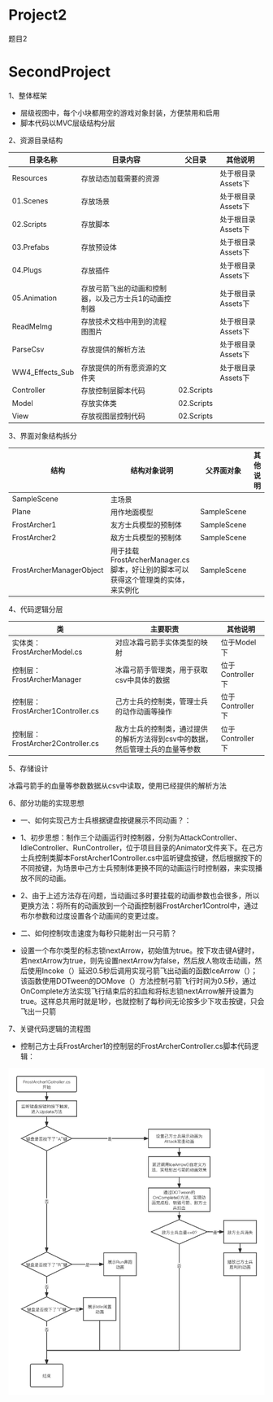 # Project2
题目2
# SecondProject

1、整体框架

- 层级视图中，每个小块都用空的游戏对象封装，方便禁用和启用
- 脚本代码以MVC层级结构分层



2、资源目录结构

| 目录名称        | 目录内容                                              | 父目录     | 其他说明           |
| --------------- | ----------------------------------------------------- | ---------- | ------------------ |
| Resources       | 存放动态加载需要的资源                                |            | 处于根目录Assets下 |
| 01.Scenes       | 存放场景                                              |            | 处于根目录Assets下 |
| 02.Scripts      | 存放脚本                                              |            | 处于根目录Assets下 |
| 03.Prefabs      | 存放预设体                                            |            | 处于根目录Assets下 |
| 04.Plugs        | 存放插件                                              |            | 处于根目录Assets下 |
| 05.Animation    | 存放弓箭飞出的动画和控制器，以及己方士兵1的动画控制器 |            | 处于根目录Assets下 |
| ReadMeImg       | 存放技术文档中用到的流程图图片                        |            | 处于根目录Assets下 |
| ParseCsv        | 存放提供的解析方法                                    |            | 处于根目录Assets下 |
| WW4_Effects_Sub | 存放提供的所有愿资源的文件夹                          |            | 处于根目录Assets下 |
| Controller      | 存放控制层脚本代码                                    | 02.Scripts |                    |
| Model           | 存放实体类                                            | 02.Scripts |                    |
| View            | 存放视图层控制代码                                    | 02.Scripts |                    |



3、界面对象结构拆分

| 结构                     | 结构对象说明                                                 | 父界面对象  | 其他说明 |
| ------------------------ | ------------------------------------------------------------ | ----------- | -------- |
| SampleScene              | 主场景                                                       |             |          |
| Plane                    | 用作地面模型                                                 | SampleScene |          |
| FrostArcher1             | 友方士兵模型的预制体                                         | SampleScene |          |
| FrostArcher2             | 敌方士兵模型的预制体                                         | SampleScene |          |
| FrostArcherManagerObject | 用于挂载FrostArcherManager.cs脚本，好让别的脚本可以获得这个管理类的实体，来实例化 | SampleScene |          |



4、代码逻辑分层

| 类                                | 主要职责                                                     | 其他说明         |
| --------------------------------- | ------------------------------------------------------------ | ---------------- |
| 实体类：FrostArcherModel.cs       | 对应冰霜弓箭手实体类型的映射                                 | 位于Model下      |
| 控制层：FrostArcherManager        | 冰霜弓箭手管理类，用于获取csv中具体的数据                    | 位于Controller下 |
| 控制层：FrostArcher1Controller.cs | 己方士兵的控制类，管理士兵的动作动画等操作                   | 位于Controller下 |
| 控制层：FrostArcher2Controller.cs | 敌方士兵的控制类，通过提供的解析方法得到csv中的数据，然后管理士兵的血量等参数 | 位于Controller下 |



5、存储设计

冰霜弓箭手的血量等参数数据从csv中读取，使用已经提供的解析方法



6、部分功能的实现思想

- 一、如何实现己方士兵根据键盘按键展示不同动画？：
- 1、初步思想：制作三个动画运行时控制器，分别为AttackController、IdleController、RunController，位于项目目录的Animator文件夹下。在己方士兵控制类脚本ForstArcher1Controller.cs中监听键盘按键，然后根据按下的不同按键，为场景中己方士兵预制体更换不同的动画运行时控制器，来实现播放不同的动画。
- 2、由于上述方法存在问题，当动画过多时要挂载的动画参数也会很多，所以更换方法：将所有的动画放到一个动画控制器FrostArcher1Control中，通过布尔参数和过度设置各个动画间的变更过度。

- 二、如何控制攻击速度为每秒只能射出一只弓箭？
- 设置一个布尔类型的标志锁nextArrow，初始值为true。按下攻击键A键时，若nextArrow为true，则先设置nextArrow为false，然后放人物攻击动画，然后使用Incoke（）延迟0.5秒后调用实现弓箭飞出动画的函数IceArrow（）；该函数使用DOTween的DOMove（）方法控制弓箭飞行时间为0.5秒，通过OnComplete方法实现飞行结束后的扣血和将标志锁nextArrow解开设置为true。这样总共用时就是1秒，也就控制了每秒间无论按多少下攻击按键，只会飞出一只箭



7、关键代码逻辑的流程图

- 控制己方士兵FrostArcher1的控制层的FrostArcherController.cs脚本代码逻辑：

<img src="https://github.com/89trillion-xuda/Project2/blob/master/Assets/ReadMeImg/FrostArcher1Controller.png" style="zoom:80%;" />




